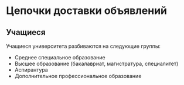# Цепочки доставки объявлений

## Учащиеся
Учащиеся университета разбиваются на следующие группы:
* Среднее специальное образование
* Высшее образование (бакалавриат, магистратура, специалитет)
* Аспирантура
* Дополнительное профессиональное образование

